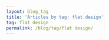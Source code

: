 ```yaml
---
layout: blog_tag
title: 'Articles by tag: flat design'
tag: flat design
permalink: /blog/tag/flat design/
---
```

